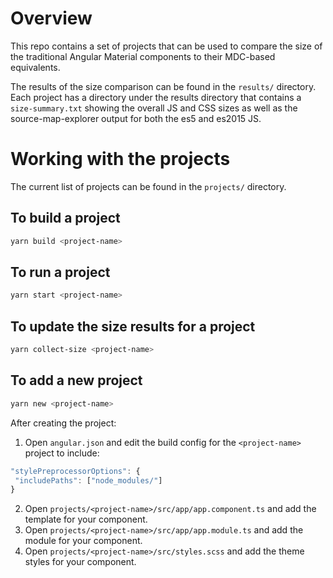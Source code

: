 # Overview
This repo contains a set of projects that can be used to compare the size of the traditional
Angular Material components to their MDC-based equivalents.

The results of the size comparison can be found in the `results/` directory. Each project
has a directory under the results directory that contains a `size-summary.txt` showing the
overall JS and CSS sizes as well as the source-map-explorer output for both the es5 and es2015 JS.

# Working with the projects
The current list of projects can be found in the `projects/` directory.

## To build a project
```sh
yarn build <project-name>
```

## To run a project
```sh
yarn start <project-name>
```

## To update the size results for a project
```sh
yarn collect-size <project-name>
```

## To add a new project
```sh
yarn new <project-name>
```

After creating the project:
1. Open `angular.json` and edit the build config for the `<project-name>` project to include:
 ```js
"stylePreprocessorOptions": {
  "includePaths": ["node_modules/"]
}
```
2. Open `projects/<project-name>/src/app/app.component.ts` and add the template for your component.
3. Open `projects/<project-name>/src/app/app.module.ts` and add the module for your component.
4. Open `projects/<project-name>/src/styles.scss` and add the theme styles for your component.
